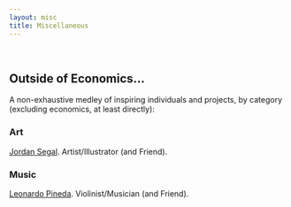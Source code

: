 ```yaml
---
layout: misc
title: Miscellaneous
---
```


<br>

## Outside of Economics...
A non-exhaustive medley of inspiring individuals and projects, by category (excluding economics, at least directly):

### Art
<a href="https://www.jmsegal.com/" target="_blank" rel="noopener noreferrer">Jordan Segal</a>. Artist/Illustrator (and Friend).
### Music
<a href="http://leonardopinedag.com/index.php" target="_blank" rel="noopener noreferrer">Leonardo Pineda</a>. Violinist/Musician (and Friend).
